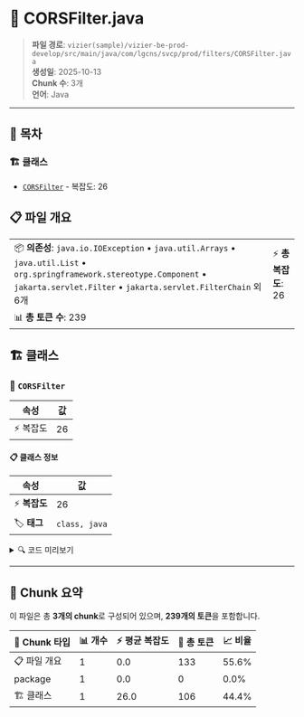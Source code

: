 # 📄 CORSFilter.java

> **파일 경로**: `vizier(sample)/vizier-be-prod-develop/src/main/java/com/lgcns/svcp/prod/filters/CORSFilter.java`  
> **생성일**: 2025-10-13  
> **Chunk 수**: 3개  
> **언어**: Java
---

## 📑 목차

### 🏗️ 클래스
- [`CORSFilter`](#class-corsfilter) - 복잡도: 26

## 📋 파일 개요

| | |
|--|--|
| 📦 **의존성**: `java.io.IOException` • `java.util.Arrays` • `java.util.List` • `org.springframework.stereotype.Component` • `jakarta.servlet.Filter` • `jakarta.servlet.FilterChain` 외 6개 | ⚡ **총 복잡도**: 26 |
| 📊 **총 토큰 수**: 239 |  |



## 🏗️ 클래스

### <a id="class-corsfilter"></a>🎯 `CORSFilter`

| 속성 | 값 |
|------|----|
| ⚡ 복잡도 | 26 |



#### 📋 클래스 정보

| 속성 | 값 |
|------|----|
| ⚡ **복잡도** | 26 || 📍 **라인 범위** | 20-20 |
| 🏷️ **태그** | `class, java` |

<details>
<summary>🔍 코드 미리보기</summary>

```java
public class CORSFilter implements Filter{
	public static final List<String> ALLOWED_ORIGINS = Arrays.asList(
			"http://localhost:5173", //로컬,
			"http://localhost:5174", //로컬,
			"dev-service-billing-797985966.ap-northeast-2.elb.amazonaws.com", // SBUI 도메인
			"http://10.63.166.299:5173" // 제 3자 테스트를 위한 도메인
			);

	@Override
	public void doFilter(ServletRequest req, ServletResponse res, FilterChain chain) throws IOException, ServletException {
		HttpServletRequest request = (HttpServletRequest) req;
		HttpServletResponse response = (HttpServletResponse) res;

		// CORS 설정
		String origin = request.getHeader("Origin");
        if (ALLOWED_ORIGINS.contains(origin)) {
			response.setHeader("Access-Control-Allow-Origin", origin);
			response.setHeader("Access-Control-Allow-Methods", "GET, POS...
```

**Chunk 정보**
- 🆔 **ID**: `1434743a356b`
- 📍 **라인**: 20-20
- 📊 **토큰**: 106
- 🏷️ **태그**: `class, java`

</details>

---





## 🧩 Chunk 요약

이 파일은 총 **3개의 chunk**로 구성되어 있으며, **239개의 토큰**을 포함합니다.

| 🧩 Chunk 타입 | 📊 개수 | ⚡ 평균 복잡도 | 📝 총 토큰 | 📈 비율 |
|---------------|--------|-------------|----------|--------|
| 📋 파일 개요 | 1 | 0.0 | 133 | 55.6% |
| package | 1 | 0.0 | 0 | 0.0% |
| 🏗️ 클래스 | 1 | 26.0 | 106 | 44.4% |

